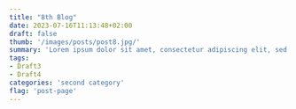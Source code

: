 ```yaml
---
title: "8th Blog"
date: 2023-07-16T11:13:48+02:00
draft: false
thumb: '/images/posts/post8.jpg/'
summary: 'Lorem ipsum dolor sit amet, consectetur adipiscing elit, sed do eiusmod tempor incididunt ut labore et dolore magna aliqua. At tellus at urna condimentum mattis pellentesque id nibh tortor. Sodales neque sodales ut etiam sit amet nisl purus in.'
tags: 
- Draft3 
- Draft4
categories: 'second category'
flag: 'post-page'
---
```


